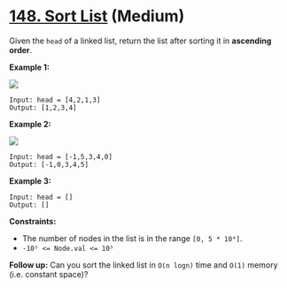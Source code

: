 # [148. Sort List][link] (Medium)

[link]: https://leetcode.com/problems/sort-list/

Given the `head` of a linked list, return the list after sorting it in **ascending order**.

**Example 1:**

![](https://assets.leetcode.com/uploads/2020/09/14/sort_list_1.jpg)

```
Input: head = [4,2,1,3]
Output: [1,2,3,4]
```

**Example 2:**

![](https://assets.leetcode.com/uploads/2020/09/14/sort_list_2.jpg)

```
Input: head = [-1,5,3,4,0]
Output: [-1,0,3,4,5]
```

**Example 3:**

```
Input: head = []
Output: []
```

**Constraints:**

- The number of nodes in the list is in the range `[0, 5 * 10⁴]`.
- `-10⁵ <= Node.val <= 10⁵`

**Follow up:** Can you sort the linked list in `O(n logn)` time and `O(1)` memory (i.e. constant
space)?
